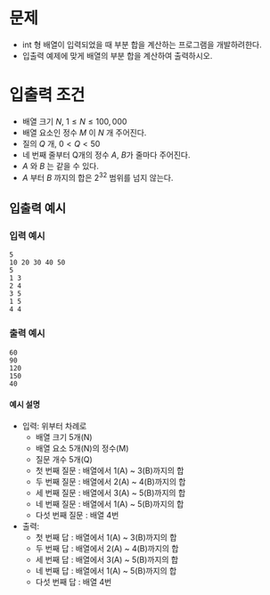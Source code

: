# 문제
* int 형 배열이 입력되었을 때 부분 합을 계산하는 프로그램을 개발하려한다.
* 입출력 예제에 맞게 배열의 부분 합을 계산하여 출력하시오.     
   
# 입출력 조건
* 배열 크기 $N$, $1 \le N \le 100,000$
* 배열 요소인 정수 $M$ 이 $N$ 개 주어진다.
* 질의 $Q$ 개, $0\lt Q \lt 50$
* 네 번째 줄부터 Q개의 정수 $A$, $B$가 줄마다 주어진다.
* $A$ 와 $B$ 는 같을 수 있다.
* $A$ 부터 $B$ 까지의 합은 $2^{32}$ 범위를 넘지 않는다.
   
## 입출력 예시
### 입력 예시
```
5
10 20 30 40 50
5
1 3
2 4
3 5
1 5
4 4
```
### 출력 예시
```
60
90
120
150
40
```
#### 예시 설명
* 입력: 위부터 차례로
  * 배열 크기 5개(N)
  * 배열 요소 5개(N)의 정수(M)
  * 질문 개수 5개(Q)
  * 첫 번째 질문 : 배열에서 1(A) ~ 3(B)까지의 합
  * 두 번째 질문 : 배열에서 2(A) ~ 4(B)까지의 합
  * 세 번째 질문 : 배열에서 3(A) ~ 5(B)까지의 합
  * 네 번째 질문 : 배열에서 1(A) ~ 5(B)까지의 합
  * 다섯 번째 질문 : 배열 4번
* 출력:
  * 첫 번째 답 : 배열에서 1(A) ~ 3(B)까지의 합
  * 두 번째 답 : 배열에서 2(A) ~ 4(B)까지의 합
  * 세 번째 답 : 배열에서 3(A) ~ 5(B)까지의 합
  * 네 번째 답 : 배열에서 1(A) ~ 5(B)까지의 합
  * 다섯 번째 답 : 배열 4번
